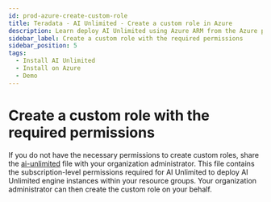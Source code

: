 ```yaml
---
id: prod-azure-create-custom-role
title: Teradata - AI Unlimited - Create a custom role in Azure
description: Learn deploy AI Unlimited using Azure ARM from the Azure portal.
sidebar_label: Create a custom role with the required permissions	
sidebar_position: 5
tags:
  - Install AI Unlimited
  - Install on Azure
  - Demo
---
```

# Create a custom role with the required permissions	

If you do not have the necessary permissions to create custom roles, share the [ai-unlimited](https://github.com/Teradata/ai-unlimited/blob/develop/deployments/azure/policies/ai-unlimited.json) file with your organization administrator. This file contains the subscription-level permissions required for AI Unlimited to deploy AI Unlimited engine instances within your resource groups. Your organization administrator can then create the custom role on your behalf.